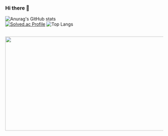 ### Hi there 👋

<!--
**wjyi0615/wjyi0615** is a ✨ _special_ ✨ repository because its `README.md` (this file) appears on your GitHub profile.

Here are some ideas to get you started:

- 🔭 I’m currently working on ...
- 🌱 I’m currently learning ...
- 👯 I’m looking to collaborate on ...
- 🤔 I’m looking for help with ...
- 💬 Ask me about ...
- 📫 How to reach me: ...
- 😄 Pronouns: ...
- ⚡ Fun fact: ...
-->

<!-- 
stat 표시
-->
![Anurag's GitHub stats](https://github-readme-stats.vercel.app/api?username=wjyi0615&show_icons=true&theme=default)
<br>
[![Solved.ac Profile](http://mazassumnida.wtf/api/v2/generate_badge?boj=wjyi0615)](https://solved.ac/wjyi0615/)
![Top Langs](https://github-readme-stats.vercel.app/api/top-langs/?username=wjyi0615&layout=compact&theme=graywhite)  
<br>


<a href="https://www.gitanimals.org/en_US?utm_medium=image&utm_source=wjyi0615&utm_content=farm">
<img
  src="https://render.gitanimals.org/farms/wjyi0615"
  width="600"
  height="300"
/>
</a>
